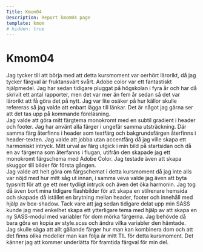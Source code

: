 ```yaml
---
Title: Kmom04
Description: Report kmom04 page
template: kmom
# hidden: true
---
```


Kmom04
==================

Jag tycker till att börja med att detta kursmoment var oerhört lärorikt, då jag tycker färgval är fruktansvärt svårt. Adobe color var ett fantastiskt hjälpmedel. Jag har sedan tidigare pluggat på högskolan i fyra år och har då skrivit ett antal rapporter, men det var mer än fem år sedan så det var lärorikt att få göra det på nytt. Jag var lite osäker på hur källor skulle refereras så jag valde att enbart lägga till länkar. Det är något jag gärna ser att det tas upp på kommande föreläsning.  
Jag valde att göra mitt färgtema monokromt med en subtil gradient i header och footer. Jag har använt alla färger i ungefär samma utsträckning. Där samma färg återfinns i header som textfärg och bakgrundsfärgen återfinns i header-texten. Jag valde att jobba utan accentfärg då jag ville skapa ett harmoniskt intryck. Mitt urval av färg utgick i min bild på startsidan och då en av färgerna som återfanns i flugan, utifrån den skapade jag ett monokromt färgschema med Adobe Color. Jag testade även att skapa skuggor till bilder för första gången.  
Jag valde att helt göra om färgschemat i detta kursmoment då jag inte alls var nöjd med hur mitt såg ut innan, i samma veva valde jag även att byta typsnitt för att ge ett mer tydligt intryck och även det öka harmonin. Jag tog då även bort mina tidigare flashbilder för att skapa en stilrenare hemsida och skapade då istället en brytning mellan header, footer och innehåll med hjälp av box-shadow.
Tack vare att jag sedan tidigare delat upp min SASS kunde jag med enkelhet skapa ett ytterligare tema med hjälp av att skapa en ny SASS-modul med variabler för dom mörka färgerna. Jag behövde då bara göra en kopia av style.scss och ändra vilka variabler den hämtade.  
Jag skulle säga att allt gällande färger hur man kan kombinera dom och att det finns olika modeller man kan följa är mitt TIL för detta kursmoment. Det känner jag att kommer underlätta för framtida färgval för min del.
